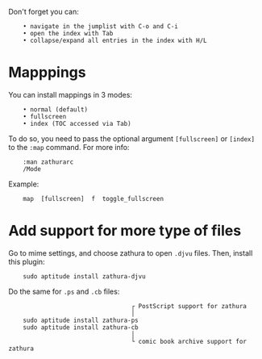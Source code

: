 Don't forget you can:

        • navigate in the jumplist with C-o and C-i
        • open the index with Tab
        • collapse/expand all entries in the index with H/L

# Mapppings

You can install mappings in 3 modes:

        • normal (default)
        • fullscreen
        • index (TOC accessed via Tab)

To do so, you need to pass  the optional argument `[fullscreen]` or `[index]` to
the `:map` command. For more info:

        :man zathurarc
        /Mode

Example:

        map  [fullscreen]  f  toggle_fullscreen

# Add support for more type of files

Go to mime settings, and choose zathura to open `.djvu` files.
Then, install this plugin:

        sudo aptitude install zathura-djvu

Do the same for `.ps` and `.cb` files:

                                      ┌ PostScript support for zathura
                                      │
        sudo aptitude install zathura-ps
        sudo aptitude install zathura-cb
                                      │
                                      └ comic book archive support for zathura

